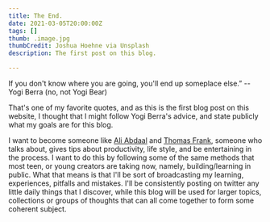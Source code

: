 ```yaml
---
title: The End.
date: 2021-03-05T20:00:00Z
tags: []
thumb: .image.jpg
thumbCredit: Joshua Hoehne via Unsplash
description: The first post on this blog.

---
```

If you don't know where you are going, you'll end up someplace else.” -- Yogi Berra (no, not Yogi Bear)

That's one of my favorite quotes, and as this is the first blog post on this website, I thought that I might follow Yogi Berra's advice, and state publicly what my goals are for this blog.

I want to become someone like [Ali Abdaal](https://www.youtube.com/user/Sepharoth64) and [Thomas Frank](https://www.youtube.com/user/electrickeye91), someone who talks about, gives tips about productivity, life style, and be entertaining in the process. I want to do this by following some of the same methods that most teen, or young creators are taking now, namely, building/learning in public. What that means is that I'll be sort of broadcasting my learning, experiences, pitfalls and mistakes. I'll be consistently posting on twitter any little daily things that I discover, while this blog will be used for larger topics, collections or groups of thoughts that can all come together to form some coherent subject.